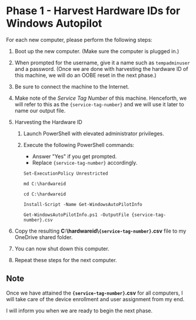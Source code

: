 # Phase 1 - Harvest Hardware IDs for Windows Autopilot

For each new computer, please perform the following steps:

1. Boot up the new computer.  (Make sure the computer is plugged in.)

2. When prompted for the username, give it a name such as `tempadminuser` and a password.  (Once we are done with harvesting the hardware ID of this machine, we will do an OOBE reset in the next phase.)
3. Be sure to connect the machine to the Internet.
4. Make note of the *Service Tag Number* of this machine. Henceforth, we will refer to this as the `{service-tag-number}` and we will use it later to name our output file.
5. Harvesting the Hardware ID
    1. Launch PowerShell with elevated administrator privileges.
    2. Execute the following PowerShell commands:
        - Answer "Yes" if you get prompted.
        - Replace `{service-tag-number}` accordingly.
        
        ```
        Set-ExecutionPolicy Unrestricted

        md C:\hardwareid

        cd C:\hardwareid

        Install-Script -Name Get-WindowsAutoPilotInfo

        Get-WindowsAutoPilotInfo.ps1 -OutputFile {service-tag-number}.csv
        ```

6. Copy the resulting **C:\hardwareid\\`{service-tag-number}`.csv** file to my OneDrive shared folder.
7. You can now shut down this computer.
8. Repeat these steps for the next computer.

## Note
Once we have attained the **`{service-tag-number}`.csv** for all computers, I will take care of the device enrollment and user assignment from my end.

I will inform you when we are ready to begin the next phase.
